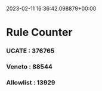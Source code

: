 2023-02-11 16:36:42.098879+00:00
# Rule Counter 
 ### UCATE : 376765

 ### Veneto : 88544

 ### Allowlist : 13929